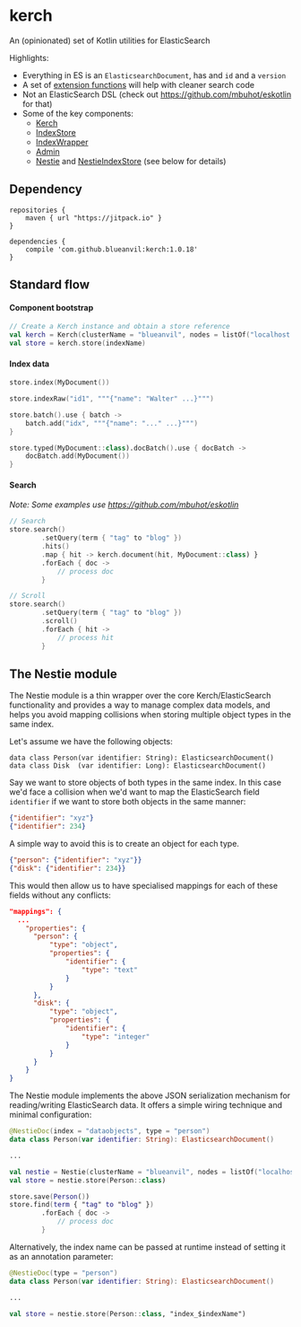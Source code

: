 # kerch
An (opinionated) set of Kotlin utilities for ElasticSearch

Highlights:
* Everything in ES is an `ElasticsearchDocument`, has and `id` and a `version`
* A set of [extension functions](https://github.com/blueanvil/kerch/blob/master/src/main/kotlin/com/blueanvil/kerch/extensions.kt) will help with cleaner search code
* Not an ElasticSearch DSL (check out https://github.com/mbuhot/eskotlin for that)
* Some of the key components:
  * [Kerch](https://blueanvil.github.io/kerch/etc/dokka/kerch/com.blueanvil.kerch/-kerch/index.html)
  * [IndexStore](https://blueanvil.github.io/kerch/etc/dokka/kerch/com.blueanvil.kerch/-index-store/index.html)
  * [IndexWrapper](https://blueanvil.github.io/kerch/etc/dokka/kerch/com.blueanvil.kerch/-index-wrapper/index.html)
  * [Admin](https://blueanvil.github.io/kerch/etc/dokka/kerch/com.blueanvil.kerch/-admin/index.html)
  * [Nestie](https://blueanvil.github.io/kerch/etc/dokka/kerch/com.blueanvil.kerch.nestie/-nestie/index.html) and [NestieIndexStore](https://blueanvil.github.io/kerch/etc/dokka/kerch/com.blueanvil.kerch.nestie/-nestie-index-store/index.html) (see below for details)

## Dependency

```
repositories {
    maven { url "https://jitpack.io" }
}

dependencies {
    compile 'com.github.blueanvil:kerch:1.0.18'
}
```

## Standard flow
#### Component bootstrap
```kotlin
// Create a Kerch instance and obtain a store reference
val kerch = Kerch(clusterName = "blueanvil", nodes = listOf("localhost:9300"))
val store = kerch.store(indexName)
```
#### Index data
```kotlin
store.index(MyDocument())

store.indexRaw("id1", """{"name": "Walter" ...}""")

store.batch().use { batch ->
    batch.add("idx", """{"name": "..." ...}""")
}

store.typed(MyDocument::class).docBatch().use { docBatch ->
    docBatch.add(MyDocument())
}
```
#### Search
_Note: Some examples use https://github.com/mbuhot/eskotlin_
```kotlin
// Search
store.search()
        .setQuery(term { "tag" to "blog" })
        .hits()
        .map { hit -> kerch.document(hit, MyDocument::class) }
        .forEach { doc ->
            // process doc
        }

// Scroll
store.search()
        .setQuery(term { "tag" to "blog" })
        .scroll()
        .forEach { hit ->
            // process hit 
        }
```

## The Nestie module
The Nestie module is a thin wrapper over the core Kerch/ElasticSearch functionality and provides a way to manage complex
data models, and helps you avoid mapping collisions when storing multiple object types in the same index.

Let's assume we have the following objects:
```
data class Person(var identifier: String): ElasticsearchDocument()
data class Disk  (var identifier: Long): ElasticsearchDocument()
```

Say we want to store objects of both types in the same index. In this case we'd face a collision when we'd want to map the ElasticSearch
field `identifier` if we want to store both objects in the same manner:
```json
{"identifier": "xyz"}
{"identifier": 234}
```

A simple way to avoid this is to create an object for each type.
```json
{"person": {"identifier": "xyz"}}
{"disk": {"identifier": 234}}
``` 

This would then allow us to have specialised mappings for each of these fields without any conflicts:
```json
"mappings": {
  ...
    "properties": {
      "person": {
          "type": "object",
          "properties": {
              "identifier": {
                  "type": "text"
              }
          }
      },
      "disk": {
          "type": "object",
          "properties": {
              "identifier": {
                  "type": "integer"
              }
          }
      }
    }
}
```
The Nestie module implements the above JSON serialization mechanism for reading/writing ElasticSearch data. It offers a simple
wiring technique and minimal configuration:
```kotlin
@NestieDoc(index = "dataobjects", type = "person")
data class Person(var identifier: String): ElasticsearchDocument() 

...

val nestie = Nestie(clusterName = "blueanvil", nodes = listOf("localhost:9300"), packages = listOf("com.blueanvil"))
val store = nestie.store(Person::class)

store.save(Person())
store.find(term { "tag" to "blog" })
        .forEach { doc ->
            // process doc
        }
```

Alternatively, the index name can be passed at runtime instead of setting it as an annotation parameter:
```kotlin
@NestieDoc(type = "person")
data class Person(var identifier: String): ElasticsearchDocument() 

...

val store = nestie.store(Person::class, "index_$indexName")
```
